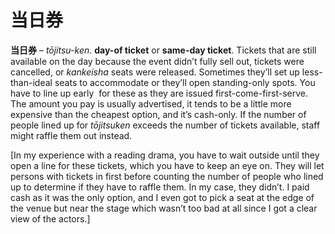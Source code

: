 # 当日券

**当日券** – _tōjitsu-ken_. **day-of ticket** or **same-day ticket**. Tickets that are still available on the day because the event didn’t fully sell out, tickets were cancelled, or _kankeisha_ seats were released. Sometimes they’ll set up less-than-ideal seats to accommodate or they’ll open standing-only spots. You have to line up early  for these as they are issued first-come-first-serve. The amount you pay is usually advertised, it tends to be a little more expensive than the cheapest option, and it’s cash-only. If the number of people lined up for _tōjitsuken_ exceeds the number of tickets available, staff might raffle them out instead.  
  
[In my experience with a reading drama, you have to wait outside until they open a line for these tickets, which you have to keep an eye on. They will let persons with tickets in first before counting the number of people who lined up to determine if they have to raffle them. In my case, they didn’t. I paid cash as it was the only option, and I even got to pick a seat at the edge of the venue but near the stage which wasn’t too bad at all since I got a clear view of the actors.]
